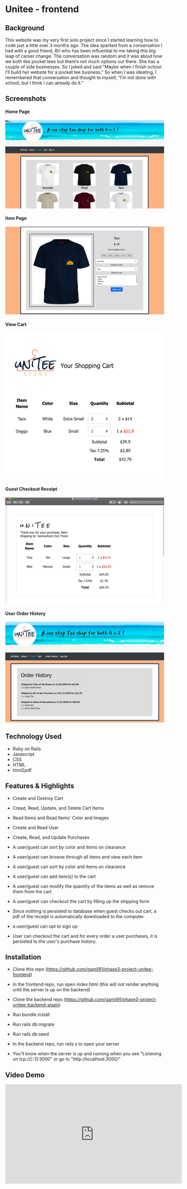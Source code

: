 # Unitee - frontend

## Background

This website was my very first solo project since I started learning how to code just a little over 3 months ago. The idea sparked from a conversation I had with a good friend, Bri who has been influential to me taking this big leap of career change. The conversation was random and it was about how we both like pocket tees but there’s not much options out there. She has a couple of side businesses.  So I joked and said "Maybe when I finish school I’ll build her website for a pocket tee business.” So when I was ideating, I remembered that conversation and thought to myself, “I’m not done with school, but I think I can already do it.”


## Screenshots

#### Home Page
![Home Page](https://github.com/gamil91/phase3-project-unitee-frontend/blob/main/src/images/home.png)

#### Item Page
![Item Page](https://github.com/gamil91/phase3-project-unitee-frontend/blob/main/src/images/item.png)

#### View Cart
![Cart](https://github.com/gamil91/phase3-project-unitee-frontend/blob/main/src/images/viewCart.png)

#### Guest Checkout Receipt
![Receipt](https://github.com/gamil91/phase3-project-unitee-frontend/blob/main/src/images/receiptPdf.png)

#### User Order History
![UserOrderHistory](https://github.com/gamil91/phase3-project-unitee-frontend/blob/main/src/images/userOrderHistory.png)

## Technology Used

- Ruby on Rails
- Javascript
- CSS
- HTML
- html2pdf

## Features & Highlights

- Create and Destroy Cart
- Cread, Read, Update, and Delete Cart Items
- Read Items and Read Items' Color and Images
- Create and Read User
- Create, Read, and Update Purchases

- A user/guest can sort by color and items on clearance
- A user/guest can browse through all items and view each item
- A user/guest can sort by color and items on clearance
- A user/guest can add item(s) to the cart
- A user/guest can modify the quantity of the items as well as remove them from the cart
- A user/guest can checkout the cart by filling up the shipping form 
- Since nothing is persisted to database when guest checks out cart, a pdf of the receipt is automatically downloaded to the computer
- a user/guest can opt to sign up 
- User can checkout the cart and for every order a user purchases, it is persisted to the user's purchase history.


## Installation

- Clone this repo (https://github.com/gamil91/phase3-project-unitee-frontend)
- In the frontend repo, run open index.html (this will not render anything until the server is up on the backend)

- Clone the backend repo (https://github.com/gamil91/phase3-project-unitee-backend-again)
- Run bundle install
- Run rails db:migrate
- Run rails db:seed
- In the backend repo, run rails s to open your server
- You'll know when the server is up and running when you see "Listening on tcp://[::1]:3000" or go to "http://localhost:3000/"

## Video Demo

<iframe width="560" height="315" src="https://www.youtube.com/embed/yzwBpE-3kwI" frameborder="0" allow="accelerometer; autoplay; clipboard-write; encrypted-media; gyroscope; picture-in-picture" allowfullscreen></iframe>

